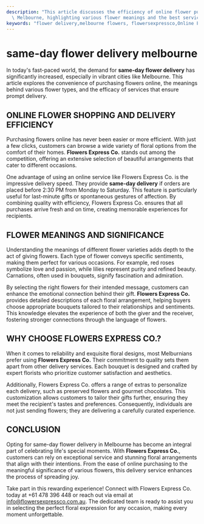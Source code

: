 ```yaml
---
description: "This article discusses the efficiency of online flower purchasing and delivery in\
  \ Melbourne, highlighting various flower meanings and the best services."
keywords: "flower delivery,melbourne flowers, flowersexpressco,Online Flower Delivery"
---
```

# same-day flower delivery melbourne

In today's fast-paced world, the demand for **same-day flower delivery** has significantly increased, especially in vibrant cities like Melbourne. This article explores the convenience of purchasing flowers online, the meanings behind various flower types, and the efficacy of services that ensure prompt delivery.

## ONLINE FLOWER SHOPPING AND DELIVERY EFFICIENCY

Purchasing flowers online has never been easier or more efficient. With just a few clicks, customers can browse a wide variety of floral options from the comfort of their homes. **Flowers Express Co.** stands out among the competition, offering an extensive selection of beautiful arrangements that cater to different occasions.

One advantage of using an online service like Flowers Express Co. is the impressive delivery speed. They provide **same-day delivery** if orders are placed before 2:30 PM from Monday to Saturday. This feature is particularly useful for last-minute gifts or spontaneous gestures of affection. By combining quality with efficiency, Flowers Express Co. ensures that all purchases arrive fresh and on time, creating memorable experiences for recipients.

## FLOWER MEANINGS AND SIGNIFICANCE

Understanding the meanings of different flower varieties adds depth to the act of giving flowers. Each type of flower conveys specific sentiments, making them perfect for various occasions. For example, red roses symbolize love and passion, while lilies represent purity and refined beauty. Carnations, often used in bouquets, signify fascination and admiration.

By selecting the right flowers for their intended message, customers can enhance the emotional connection behind their gift. **Flowers Express Co.** provides detailed descriptions of each floral arrangement, helping buyers choose appropriate bouquets tailored to their relationships and sentiments. This knowledge elevates the experience of both the giver and the receiver, fostering stronger connections through the language of flowers.

## WHY CHOOSE FLOWERS EXPRESS CO.?

When it comes to reliability and exquisite floral designs, most Melburnians prefer using **Flowers Express Co.** Their commitment to quality sets them apart from other delivery services. Each bouquet is designed and crafted by expert florists who prioritize customer satisfaction and aesthetics.

Additionally, Flowers Express Co. offers a range of extras to personalize each delivery, such as preserved flowers and gourmet chocolates. This customization allows customers to tailor their gifts further, ensuring they meet the recipient's tastes and preferences. Consequently, individuals are not just sending flowers; they are delivering a carefully curated experience.

## CONCLUSION

Opting for same-day flower delivery in Melbourne has become an integral part of celebrating life's special moments. With **Flowers Express Co.**, customers can rely on exceptional service and stunning floral arrangements that align with their intentions. From the ease of online purchasing to the meaningful significance of various flowers, this delivery service enhances the process of spreading joy.

Take part in this rewarding experience! Connect with Flowers Express Co. today at +61 478 396 448 or reach out via email at info@flowersexpressco.com.au. The dedicated team is ready to assist you in selecting the perfect floral expression for any occasion, making every moment unforgettable.
